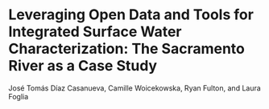 # Leveraging Open Data and Tools for Integrated Surface Water Characterization: The Sacramento River as a Case Study

José Tomás Díaz Casanueva, Camille Woicekowska, Ryan Fulton, and Laura Foglia

```{tableofcontents}
```